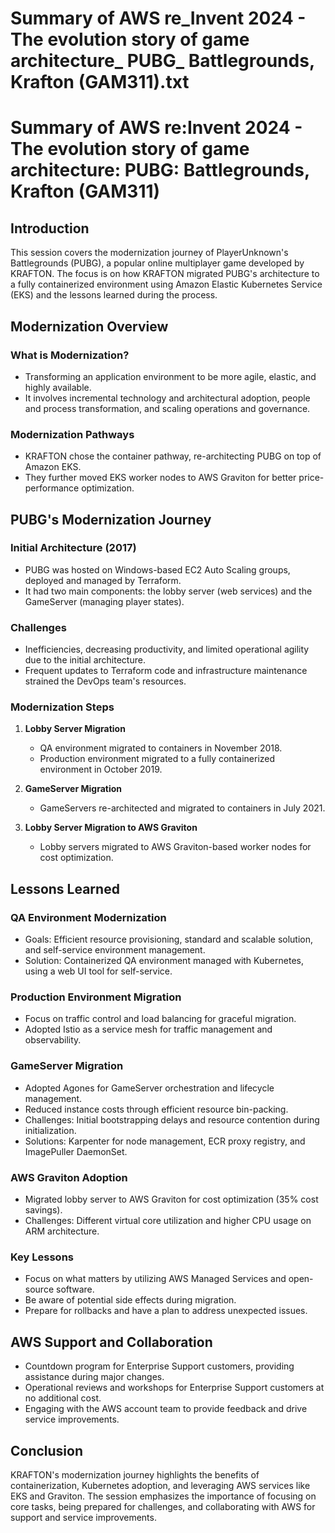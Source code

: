 # Summary of AWS re_Invent 2024 - The evolution story of game architecture_ PUBG_ Battlegrounds, Krafton (GAM311).txt

# Summary of AWS re:Invent 2024 - The evolution story of game architecture: PUBG: Battlegrounds, Krafton (GAM311)

## Introduction

This session covers the modernization journey of PlayerUnknown's Battlegrounds (PUBG), a popular online multiplayer game developed by KRAFTON. The focus is on how KRAFTON migrated PUBG's architecture to a fully containerized environment using Amazon Elastic Kubernetes Service (EKS) and the lessons learned during the process.

## Modernization Overview

### What is Modernization?

- Transforming an application environment to be more agile, elastic, and highly available.
- It involves incremental technology and architectural adoption, people and process transformation, and scaling operations and governance.

### Modernization Pathways

- KRAFTON chose the container pathway, re-architecting PUBG on top of Amazon EKS.
- They further moved EKS worker nodes to AWS Graviton for better price-performance optimization.

## PUBG's Modernization Journey

### Initial Architecture (2017)

- PUBG was hosted on Windows-based EC2 Auto Scaling groups, deployed and managed by Terraform.
- It had two main components: the lobby server (web services) and the GameServer (managing player states).

### Challenges

- Inefficiencies, decreasing productivity, and limited operational agility due to the initial architecture.
- Frequent updates to Terraform code and infrastructure maintenance strained the DevOps team's resources.

### Modernization Steps

1. **Lobby Server Migration**
   - QA environment migrated to containers in November 2018.
   - Production environment migrated to a fully containerized environment in October 2019.

2. **GameServer Migration**
   - GameServers re-architected and migrated to containers in July 2021.

3. **Lobby Server Migration to AWS Graviton**
   - Lobby servers migrated to AWS Graviton-based worker nodes for cost optimization.

## Lessons Learned

### QA Environment Modernization

- Goals: Efficient resource provisioning, standard and scalable solution, and self-service environment management.
- Solution: Containerized QA environment managed with Kubernetes, using a web UI tool for self-service.

### Production Environment Migration

- Focus on traffic control and load balancing for graceful migration.
- Adopted Istio as a service mesh for traffic management and observability.

### GameServer Migration

- Adopted Agones for GameServer orchestration and lifecycle management.
- Reduced instance costs through efficient resource bin-packing.
- Challenges: Initial bootstrapping delays and resource contention during initialization.
- Solutions: Karpenter for node management, ECR proxy registry, and ImagePuller DaemonSet.

### AWS Graviton Adoption

- Migrated lobby server to AWS Graviton for cost optimization (35% cost savings).
- Challenges: Different virtual core utilization and higher CPU usage on ARM architecture.

### Key Lessons

- Focus on what matters by utilizing AWS Managed Services and open-source software.
- Be aware of potential side effects during migration.
- Prepare for rollbacks and have a plan to address unexpected issues.

## AWS Support and Collaboration

- Countdown program for Enterprise Support customers, providing assistance during major changes.
- Operational reviews and workshops for Enterprise Support customers at no additional cost.
- Engaging with the AWS account team to provide feedback and drive service improvements.

## Conclusion

KRAFTON's modernization journey highlights the benefits of containerization, Kubernetes adoption, and leveraging AWS services like EKS and Graviton. The session emphasizes the importance of focusing on core tasks, being prepared for challenges, and collaborating with AWS for support and service improvements.
